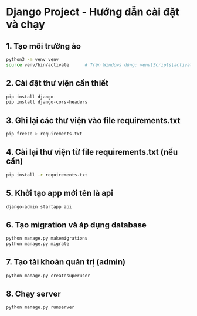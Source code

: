 # Django Project - Hướng dẫn cài đặt và chạy

## 1. Tạo môi trường ảo

```bash
python3 -m venv venv
source venv/bin/activate      # Trên Windows dùng: venv\Scripts\activate
```

## 2. Cài đặt thư viện cần thiết

```bash
pip install django
pip install django-cors-headers
```

## 3. Ghi lại các thư viện vào file requirements.txt

```bash
pip freeze > requirements.txt
```

## 4. Cài lại thư viện từ file requirements.txt (nếu cần)

```bash
pip install -r requirements.txt
```

## 5. Khởi tạo app mới tên là api

```bash
django-admin startapp api
```

## 6. Tạo migration và áp dụng database

```bash
python manage.py makemigrations
python manage.py migrate
```

## 7. Tạo tài khoản quản trị (admin)

```bash
python manage.py createsuperuser
```

## 8. Chạy server

```bash
python manage.py runserver
```
